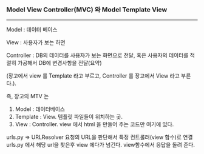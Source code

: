 ### Model View Controller(MVC) 와 Model Template View
---
Model : 데이터 베이스

View  : 사용자가 보는 하면

Controller : DB의 데이터를 사용자가 보는 화면으로 전달, 혹은 사용자의 데이터를 적절히 가공해서 DB에 변경사항을 전달(요약)

(장고에서 view 를 Template 라고 부르고, Controller 를 장고에서 View 라고 부른다.).

즉, 장고의 MTV 는
1. Model : 데이터베이스
2. Template : View. 템플릿 파일들이 위치하는 곳.
3. View : Controller. view 에서 html 을 만들어 주는 코드만 여기에 있다.

urls.py => URLResolver
요청의 URL을 판단해서 특정 컨트롤러(view 함수)로 연결
urls.py 에서 해당 url을 찾은후 view 에다가 넘긴다. view함수에서 응답을 돌려 준다.
